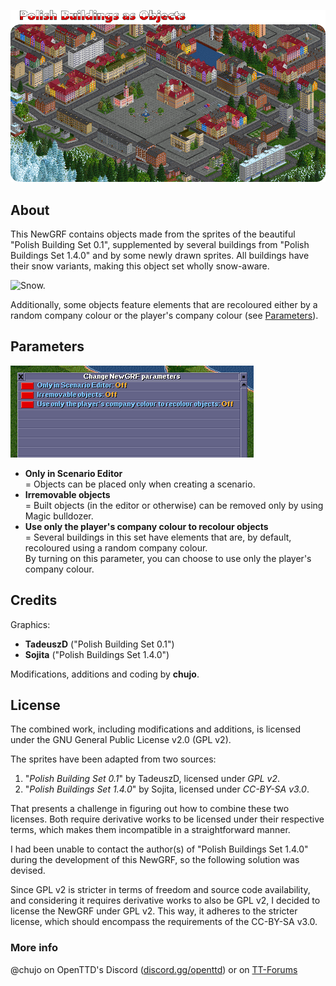 ![Title.](/_readme/title.png)
## About

This NewGRF contains objects made from the sprites of the beautiful "Polish Building Set 0.1", supplemented by several buildings from "Polish Buildings Set 1.4.0" and by some newly drawn sprites.
All buildings have their snow variants, making this object set wholly snow-aware.

![Snow.](/_readme/preview.gif)

Additionally, some objects feature elements that are recoloured either by a random company colour or the player's company colour (see [Parameters](#parameters)).

## Parameters

![Parameters.](/_readme/parameters.png)

* **Only in Scenario Editor**<br>
   = Objects can be placed only when creating a scenario.
* **Irremovable objects**<br>
   = Built objects (in the editor or otherwise) can be removed only by using Magic bulldozer.
* **Use only the player's company colour to recolour objects**<br>
   = Several buildings in this set have elements that are, by default, recoloured using a random company colour.<br>By turning on this parameter, you can choose to use only the player's company colour.

## Credits

Graphics:

- **TadeuszD** ("Polish Building Set 0.1")
- **Sojita** ("Polish Buildings Set 1.4.0")

Modifications, additions and coding by **chujo**.

## License

The combined work, including modifications and additions, is licensed under the GNU General Public License v2.0 (GPL v2).

The sprites have been adapted from two sources:

1. "_Polish Building Set 0.1_" by TadeuszD, licensed under _GPL v2_.
2. "_Polish Buildings Set 1.4.0_" by Sojita, licensed under _CC-BY-SA v3.0_.

That presents a challenge in figuring out how to combine these two licenses. Both require derivative works to be licensed under their respective terms, which makes them incompatible in a straightforward manner.

I had been unable to contact the author(s) of "Polish Buildings Set 1.4.0" during the development of this NewGRF, so the following solution was devised.

Since GPL v2 is stricter in terms of freedom and source code availability, and considering it requires derivative works to also be GPL v2, I decided to license the NewGRF under GPL v2.
This way, it adheres to the stricter license, which should encompass the requirements of the CC-BY-SA v3.0.

### More info

@chujo on OpenTTD's Discord ([discord.gg/openttd](https://discord.gg/openttd))
or on [TT-Forums](https://www.tt-forums.net/viewtopic.php?p=1264049&sid=f0c835910d57faed3b29277b37f8f078#p1264049)
